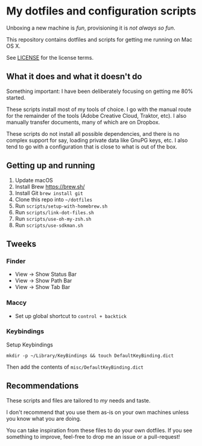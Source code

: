 # My dotfiles and configuration scripts

Unboxing a new machine is _fun_, provisioning it is _not always so fun_.

This repository contains dotfiles and scripts for getting me running on Mac OS X.

See [LICENSE](LICENSE) for the license terms.

## What it does and what it doesn't do

Something important: I have been deliberately focusing on getting me 80% started.

These scripts install most of my tools of choice.
I go with the manual route for the remainder of the tools (Adobe Creative Cloud, Traktor, etc).
I also manually transfer documents, many of which are on Dropbox.

These scripts do not install all possible dependencies, and there is no complex support for say, loading private data like GnuPG keys, etc.
I also tend to go with a configuration that is close to what is out of the box.

## Getting up and running

1. Update macOS
2. Install Brew https://brew.sh/   
3. Install Git `brew install git` 
4. Clone this repo into `~/dotfiles`
5. Run `scripts/setup-with-homebrew.sh`
6. Run `scripts/link-dot-files.sh`
7. Run `scripts/use-oh-my-zsh.sh`
8. Run `scripts/use-sdkman.sh`

## Tweeks

### Finder

- View -> Show Status Bar
- View -> Show Path Bar
- View -> Show Tab Bar

### Maccy

- Set up global shortcut to `control + backtick`

### Keybindings

Setup Keybindings

```shell
mkdir -p ~/Library/KeyBindings && touch DefaultKeyBinding.dict
```
Then add the contents of `misc/DefaultKeyBinding.dict`

## Recommendations

These scripts and files are tailored to _my_ needs and taste.

I don't recommend that you use them as-is on your own machines unless you know what you are doing.

You can take inspiration from these files to do your own dotfiles.
If you see something to improve, feel-free to drop me an issue or a pull-request!
